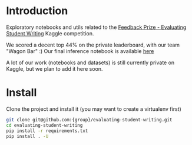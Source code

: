 # Introduction
Exploratory notebooks and utils related to the [Feedback Prize - Evaluating Student Writing](https://kaggle.com/c/feedback-prize-2021) Kaggle competition.

We scored a decent top 44% on the private leaderboard, with our team "Wagon Bar" :) Our final inference notebook is available [here](https://www.kaggle.com/code/valentinlaurent2/two-longformers-inference)

A lot of our work (notebooks and datasets) is still currently private on Kaggle, but we plan to add it here soon.

# Install
Clone the project and install it (you may want to create a virtualenv first)

```bash
git clone git@github.com:{group}/evaluating-student-writing.git
cd evaluating-student-writing
pip install -r requirements.txt
pip install . -U
```

